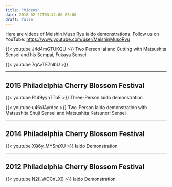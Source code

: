 ```yaml
---
title: "Videos"
date: 2018-02-27T03:42:00-05:00
draft: false
---
```


Here are videos of Meishin Muso Ryu iaido demonstrations. Follow us on YouTube: https://www.youtube.com/user/MeishinMusoRyu

{{< youtube J4d4mGTUKQU >}}
Two Person Iai and Cutting with Matsushita Sensei and his Sempai, Fukaya Sensei

{{< youtube 7qAvTE7hlbU >}}

---

## 2015 Philadelphia Cherry Blossom Festival

{{< youtube R149yynTTbE >}}
Three-Person Iaido demonstration

{{< youtube u46xlAyrdcc >}}
Two-Person Iaido demonstration with Matsushita Shuji Sensei and Matsushita Katsunori Sensei

---

## 2014 Philadelphia Cherry Blossom Festival 

{{< youtube XQ6y_MYSmXU >}}
Iaido Demonstration

---

## 2012 Philadelphia Cherry Blossom Festival 

{{< youtube N2f_WOCnLX0 >}}
Iaido Demonstration
